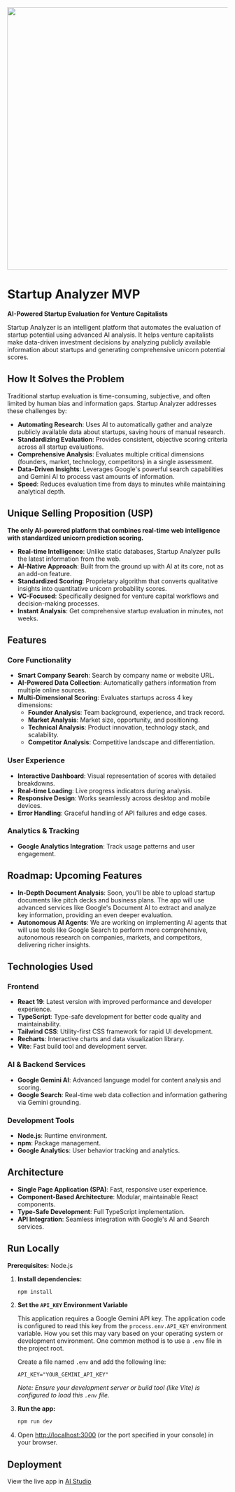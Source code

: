 <div align="center">
<img width="1200" height="600" alt="Startup Analyzer Dashboard" src="./startup-analyzer-dashboard.png" />
</div>

# Startup Analyzer MVP

**AI-Powered Startup Evaluation for Venture Capitalists**

Startup Analyzer is an intelligent platform that automates the evaluation of startup potential using advanced AI analysis. It helps venture capitalists make data-driven investment decisions by analyzing publicly available information about startups and generating comprehensive unicorn potential scores.

## How It Solves the Problem

Traditional startup evaluation is time-consuming, subjective, and often limited by human bias and information gaps. Startup Analyzer addresses these challenges by:

-   **Automating Research**: Uses AI to automatically gather and analyze publicly available data about startups, saving hours of manual research.
-   **Standardizing Evaluation**: Provides consistent, objective scoring criteria across all startup evaluations.
-   **Comprehensive Analysis**: Evaluates multiple critical dimensions (founders, market, technology, competitors) in a single assessment.
-   **Data-Driven Insights**: Leverages Google's powerful search capabilities and Gemini AI to process vast amounts of information.
-   **Speed**: Reduces evaluation time from days to minutes while maintaining analytical depth.

## Unique Selling Proposition (USP)

**The only AI-powered platform that combines real-time web intelligence with standardized unicorn prediction scoring.**

-   **Real-time Intelligence**: Unlike static databases, Startup Analyzer pulls the latest information from the web.
-   **AI-Native Approach**: Built from the ground up with AI at its core, not as an add-on feature.
-   **Standardized Scoring**: Proprietary algorithm that converts qualitative insights into quantitative unicorn probability scores.
-   **VC-Focused**: Specifically designed for venture capital workflows and decision-making processes.
-   **Instant Analysis**: Get comprehensive startup evaluation in minutes, not weeks.

## Features

### Core Functionality

-   **Smart Company Search**: Search by company name or website URL.
-   **AI-Powered Data Collection**: Automatically gathers information from multiple online sources.
-   **Multi-Dimensional Scoring**: Evaluates startups across 4 key dimensions:
    -   **Founder Analysis**: Team background, experience, and track record.
    -   **Market Analysis**: Market size, opportunity, and positioning.
    -   **Technical Analysis**: Product innovation, technology stack, and scalability.
    -   **Competitor Analysis**: Competitive landscape and differentiation.

### User Experience

-   **Interactive Dashboard**: Visual representation of scores with detailed breakdowns.
-   **Real-time Loading**: Live progress indicators during analysis.
-   **Responsive Design**: Works seamlessly across desktop and mobile devices.
-   **Error Handling**: Graceful handling of API failures and edge cases.

### Analytics & Tracking

-   **Google Analytics Integration**: Track usage patterns and user engagement.

## Roadmap: Upcoming Features

-   **In-Depth Document Analysis**: Soon, you'll be able to upload startup documents like pitch decks and business plans. The app will use advanced services like Google's Document AI to extract and analyze key information, providing an even deeper evaluation.
-   **Autonomous AI Agents**: We are working on implementing AI agents that will use tools like Google Search to perform more comprehensive, autonomous research on companies, markets, and competitors, delivering richer insights.

## Technologies Used

### Frontend

-   **React 19**: Latest version with improved performance and developer experience.
-   **TypeScript**: Type-safe development for better code quality and maintainability.
-   **Tailwind CSS**: Utility-first CSS framework for rapid UI development.
-   **Recharts**: Interactive charts and data visualization library.
-   **Vite**: Fast build tool and development server.

### AI & Backend Services

-   **Google Gemini AI**: Advanced language model for content analysis and scoring.
-   **Google Search**: Real-time web data collection and information gathering via Gemini grounding.

### Development Tools

-   **Node.js**: Runtime environment.
-   **npm**: Package management.
-   **Google Analytics**: User behavior tracking and analytics.

## Architecture

-   **Single Page Application (SPA)**: Fast, responsive user experience.
-   **Component-Based Architecture**: Modular, maintainable React components.
-   **Type-Safe Development**: Full TypeScript implementation.
-   **API Integration**: Seamless integration with Google's AI and Search services.

## Run Locally

**Prerequisites:** Node.js

1.  **Install dependencies:**
    ```bash
    npm install
    ```

2.  **Set the `API_KEY` Environment Variable**

    This application requires a Google Gemini API key. The application code is configured to read this key from the `process.env.API_KEY` environment variable. How you set this may vary based on your operating system or development environment. One common method is to use a `.env` file in the project root.

    Create a file named `.env` and add the following line:
    ```
    API_KEY="YOUR_GEMINI_API_KEY"
    ```
    *Note: Ensure your development server or build tool (like Vite) is configured to load this `.env` file.*

3.  **Run the app:**
    ```bash
    npm run dev
    ```

4.  Open [http://localhost:3000](http://localhost:3000) (or the port specified in your console) in your browser.

## Deployment

View the live app in [AI Studio](https://ai.studio/apps/drive/13Tnccxgqyei9YdynNchT4N2MOPOiHWQq)
